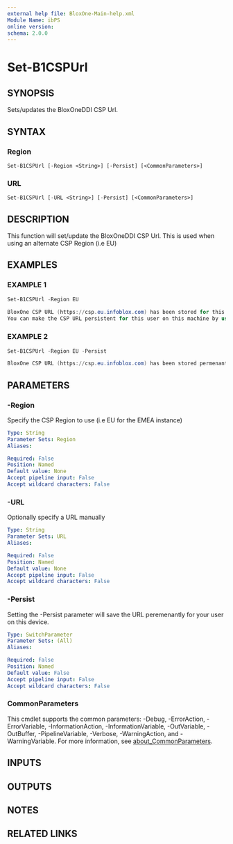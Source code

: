 ```yaml
---
external help file: BloxOne-Main-help.xml
Module Name: ibPS
online version:
schema: 2.0.0
---
```


# Set-B1CSPUrl

## SYNOPSIS
Sets/updates the BloxOneDDI CSP Url.

## SYNTAX

### Region
```
Set-B1CSPUrl [-Region <String>] [-Persist] [<CommonParameters>]
```

### URL
```
Set-B1CSPUrl [-URL <String>] [-Persist] [<CommonParameters>]
```

## DESCRIPTION
This function will set/update the BloxOneDDI CSP Url.
This is used when using an alternate CSP Region (i.e EU)

## EXAMPLES

### EXAMPLE 1
```powershell
Set-B1CSPUrl -Region EU
                                                                                                          
BloxOne CSP URL (https://csp.eu.infoblox.com) has been stored for this session.
You can make the CSP URL persistent for this user on this machine by using the -persist parameter.
```

### EXAMPLE 2
```powershell
Set-B1CSPUrl -Region EU -Persist

BloxOne CSP URL (https://csp.eu.infoblox.com) has been stored permenantly for user on computername.
```

## PARAMETERS

### -Region
Specify the CSP Region to use (i.e EU for the EMEA instance)

```yaml
Type: String
Parameter Sets: Region
Aliases:

Required: False
Position: Named
Default value: None
Accept pipeline input: False
Accept wildcard characters: False
```

### -URL
Optionally specify a URL manually

```yaml
Type: String
Parameter Sets: URL
Aliases:

Required: False
Position: Named
Default value: None
Accept pipeline input: False
Accept wildcard characters: False
```

### -Persist
Setting the -Persist parameter will save the URL peremenantly for your user on this device.

```yaml
Type: SwitchParameter
Parameter Sets: (All)
Aliases:

Required: False
Position: Named
Default value: False
Accept pipeline input: False
Accept wildcard characters: False
```

### CommonParameters
This cmdlet supports the common parameters: -Debug, -ErrorAction, -ErrorVariable, -InformationAction, -InformationVariable, -OutVariable, -OutBuffer, -PipelineVariable, -Verbose, -WarningAction, and -WarningVariable. For more information, see [about_CommonParameters](http://go.microsoft.com/fwlink/?LinkID=113216).

## INPUTS

## OUTPUTS

## NOTES

## RELATED LINKS
